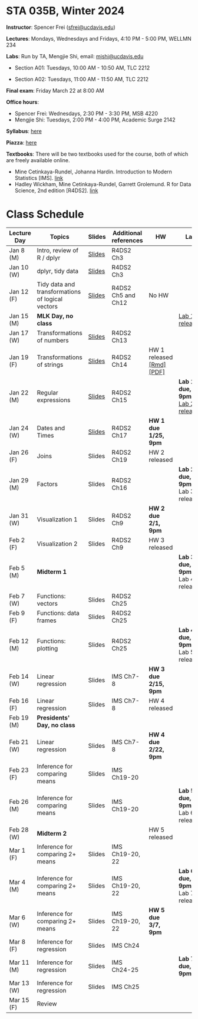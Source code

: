STA 035B, Winter 2024
=======================

**Instructor**: Spencer Frei (sfrei@ucdavis.edu)

**Lectures**: Mondays, Wednesdays and Fridays, 4:10 PM - 5:00 PM, WELLMN 234

**Labs**: Run by TA, Mengjie Shi, email: mjshi@ucdavis.edu

* Section A01: Tuesdays, 10:00 AM - 10:50 AM, TLC 2212

* Section A02: Tuesdays, 11:00 AM - 11:50 AM, TLC 2212

**Final exam**: Friday March 22 at 8:00 AM 


**Office hours**:
* Spencer Frei: Wednesdays, 2:30 PM - 3:30 PM, MSB 4220
* Mengjie Shi: Tuesdays, 2:00 PM - 4:00 PM, Academic Surge 2142


**Syllabus**: [here](syllabus.html)

**Piazza**: [here](https://piazza.com/ucdavis/winter2024/sta035ba01wq2024)

**Textbooks**: 
There will be two textbooks used for the course, both of which are freely available online.  

* Mine Cetinkaya-Rundel, Johanna Hardin.  Introduction to Modern Statistics [IMS].  [link](https://leanpub.com/imstat)
* Hadley Wickham, Mine Cetinkaya-Rundel, Garrett Grolemund. R for Data Science, 2nd edition [R4DS2]. [link](https://r4ds.hadley.nz/)


# Class Schedule


Lecture Day | Topics | Slides | Additional references  | HW | Lab | Notes
--- | --- | --- | --- | --- | --- | --- 
Jan 8 (M) | Intro, review of R / dplyr | [Slides](http://spencerfrei.github.io/teaching/sta35b/lectures/lec01-dplyr/lec01-dplyr.html#1) | R4DS2 Ch3 |  
Jan 10 (W) | dplyr, tidy data | [Slides](http://spencerfrei.github.io/teaching/sta35b/lectures/lec02-dplyr-2/lec02-dplyr.html#) | R4DS2 Ch3 | 
Jan 12 (F) | Tidy data and transformations of logical vectors | [Slides](http://spencerfrei.github.io/teaching/sta35b/lectures/lec03-transformation-logical-vectors/lec03-transformations-logical-vectors.html)|  R4DS2 Ch5 and Ch12 | No HW | 
Jan 15 (M) | **MLK Day, no class** | | | | [Lab 1 released](http://spencerfrei.github.io/teaching/sta35b/labs/lab1.Rmd)
Jan 17 (W) | Transformations of numbers | [Slides](http://spencerfrei.github.io/teaching/sta35b/lectures/lec04-transformations-numbers/lec04-transformations-numbers.html) |  R4DS2 Ch13 | | 
Jan 19 (F) | Transformations of strings | [Slides](http://spencerfrei.github.io/teaching/sta35b/lectures/lec05-transformations-strings/lec05-transformations-strings.html) | R4DS2 Ch14 |  HW 1 released [[Rmd]](http://spencerfrei.github.io/teaching/sta35b/hw/hw1.Rmd) [[PDF]](http://spencerfrei.github.io/teaching/sta35b/hw/hw1.pdf)
Jan 22 (M) | Regular expressions | [Slides](http://spencerfrei.github.io/teaching/sta35b/lectures/lec06-transformations-regular-expressions/lec06-ioslides_transformations-regular-expressions.html) | R4DS2 Ch15 | | **Lab 1 due, 9pm** <br> [Lab 2 released](http://spencerfrei.github.io/teaching/sta35b/labs/lab2.Rmd)
Jan 24 (W) | Dates and Times | [Slides](http://spencerfrei.github.io/teaching/sta35b/lectures/lec07-dates-and-times/lec07-dates-and-times.html) | R4DS2 Ch17 | **HW 1 due 1/25, 9pm**
Jan 26 (F) | Joins | Slides | R4DS2 Ch19 | HW 2 released
Jan 29 (M) | Factors | Slides |  R4DS2 Ch16 | | **Lab 2 due, 9pm** <br> Lab 3 released
Jan 31 (W) | Visualization 1 | Slides | R4DS2 Ch9 | **HW 2 due 2/1, 9pm** 
Feb 2 (F) | Visualization 2 | Slides | R4DS2 Ch9 | HW 3 released
Feb 5 (M) | **Midterm 1** | | | | **Lab 3 due, 9pm** <br> Lab 4 released
Feb 7 (W) | Functions: vectors | Slides | R4DS2 Ch25 | | 
Feb 9 (F) | Functions: data frames | Slides | R4DS2 Ch25 |
Feb 12 (M) | Functions: plotting | Slides | R4DS2 Ch25 | |**Lab 4 due, 9pm** <br> Lab 5 released
Feb 14 (W) | Linear regression | Slides | IMS Ch7-8 | **HW 3 due 2/15, 9pm**
Feb 16 (F) | Linear regression | Slides | IMS Ch7-8 | HW 4 released
Feb 19 (M) | **Presidents' Day, no class**
Feb 21 (W) | Linear regression | Slides | IMS Ch7-8 | **HW 4 due 2/22, 9pm**
Feb 23 (F) | Inference for comparing means | Slides | IMS Ch19-20 | 
Feb 26 (M) | Inference for comparing means | Slides | IMS Ch19-20 | | **Lab 5 due, 9pm** <br> Lab 6 released
Feb 28 (W) | **Midterm 2** | | | HW 5 released
Mar 1 (F) | Inference for comparing 2+ means | Slides | IMS Ch19-20, 22 | 
Mar 4 (M) | Inference for comparing 2+ means | Slides | IMS Ch19-20, 22 | | **Lab 6 due, 9pm** <br> Lab 7 released
Mar 6 (W) | Inference for comparing 2+ means | Slides | IMS Ch19-20, 22 | **HW 5 due 3/7, 9pm**
Mar 8 (F) | Inference for regression | Slides | IMS Ch24
Mar 11 (M) | Inference for regression | Slides | IMS Ch24-25 | | **Lab 7 due, 9pm**
Mar 13 (W) | Inference for regression | Slides | IMS Ch25 
Mar 15 (F) | Review 


